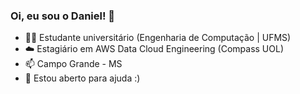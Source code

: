 ### Oi, eu sou o Daniel! 👋
- 👨‍🎓 Estudante universitário (Engenharia de Computação | UFMS)
- ☁️ Estagiário em AWS Data Cloud Engineering (Compass UOL)
- 📫 Campo Grande - MS
- 🌱 Estou aberto para ajuda :)
<!---
- 👀 I’m interested in ...
- 🌱 I’m currently learning ...
- 💞️ I’m looking to collaborate on ...
--->

<!---
danielgarcia4/danielgarcia4 is a ✨ special ✨ repository because its `README.md` (this file) appears on your GitHub profile.
You can click the Preview link to take a look at your changes.
--->
